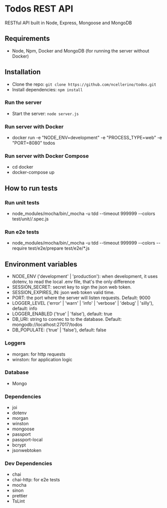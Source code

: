 # Todos REST API

RESTful API built in Node, Express, Mongoose and MongoDB

## Requirements

- Node, Npm, Docker and MongoDB (for running the server without Docker)

## Installation

- Clone the repo: `git clone https://github.com/ncellerino/todos.git`
- Install dependencies: `npm install`

### Run the server

- Start the server: `node server.js`

### Run server with Docker

- docker run -e "NODE_ENV=development" -e "PROCESS_TYPE=web" -e "PORT=8080" todos

### Run server with Docker Compose

- cd docker
- docker-compose up

## How to run tests

### Run unit tests

- node_modules/mocha/bin/\_mocha -u tdd --timeout 999999 --colors test/unit/_/_.spec.js

### Run e2e tests

- node_modules/mocha/bin/\_mocha -u tdd --timeout 999999 --colors --require test/e2e/prepare test/e2e/\*.js

## Environment variables

- NODE_ENV ('development' | 'production'): when development, it uses dotenv, to read the local .env file, that's the only difference
- SESSION_SECRET: secret key to sign the json web token.
- SESSION_EXPIRES_IN: json web token valid time.
- PORT: the port where the server will listen requests. Default: 9000
- LOGGER_LEVEL ('error' | 'warn' | 'info' | 'verbose' | 'debug' | 'silly'), default: info
- LOGGER_ENABLED ('true' | 'false'), default: true
- DB_URI: string to connec to to the database. Default: mongodb://localhost:27017/todos
- DB_POPULATE: ('true' | 'false'), default: false

### Loggers

- morgan: for http requests
- winston: for application logic

### Database

- Mongo

### Dependencies

- joi
- dotenv
- morgan
- winston
- mongoose
- passport
- passport-local
- bcrypt
- jsonwebtoken

### Dev Dependencies

- chai
- chai-http: for e2e tests
- mocha
- sinon
- prettier
- TsLint
